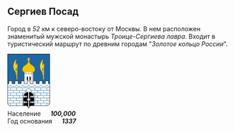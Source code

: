 <!--2021-10-26 00:22:02-->
## Сергиев Посад
Город в *52* км к северо-востоку от Москвы.
В нем расположен знаменитый мужской монастырь *Троице-Сергиева лавра*. 
Входит в туристический маршрут по древним городам "*Золотое кольцо России*".

<img src="./Sergiev_Posad.svg" width="96px"><br>
Население &emsp; ***100,000*** &emsp;<br>
Год&nbsp;основания &emsp; ***1337***